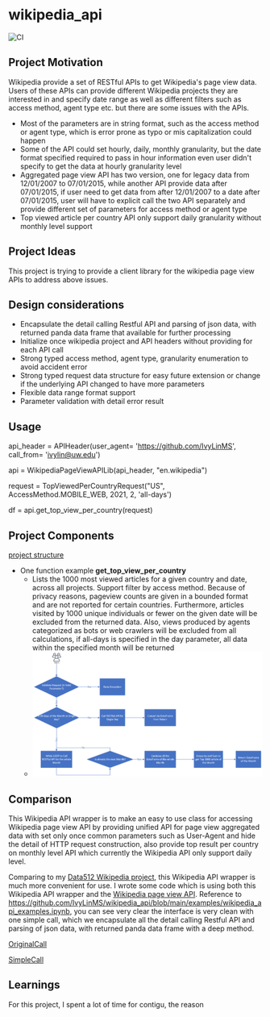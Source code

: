 # wikipedia_api
![CI](https://github.com/IvyLinMS/wikipedia_api/workflows/CI/badge.svg)

## Project Motivation

Wikipedia provide a set of RESTful APIs to get Wikipedia's page view data. Users of these APIs can provide different Wikipedia projects they are interested in and specify date range as well as different filters such as access method, agent type etc. but there are some issues with the APIs.
  + Most of the parameters are in string format, such as the access method or agent type, which is error prone as typo or mis capitalization could happen
  + Some of the API could set hourly, daily, monthly granularity, but the date format specified required to pass in hour information even user didn't specify to get the data at hourly granularity level
  + Aggregated page view API has two version, one for legacy data from 12/01/2007 to 07/01/2015, while another API provide data after 07/01/2015, if user need to get data from after 12/01/2007 to a date after 07/01/2015, user will have to explicit call the two API separately and provide different set of parameters for access method or agent type
  + Top viewed article per country API only support daily granularity without monthly level support
  
 
## Project Ideas

This project is trying to provide a client library for the wikipedia page view APIs to address above issues.

## Design considerations

  + Encapsulate the detail calling Restful API and parsing of json data, with returned panda data frame that available for further processing
  + Initialize once wikipedia project and API headers without providing for each API call
  + Strong typed access method, agent type, granularity enumeration to avoid accident error
  + Strong typed request data structure for easy future extension or change if the underlying API changed to have more parameters
  + Flexible data range format support
  + Parameter validation with detail error result
  
  
## Usage

api_header = APIHeader(user_agent= 'https://github.com/IvyLinMS', call_from= 'ivylin@uw.edu')

api = WikipediaPageViewAPILib(api_header, "en.wikipedia")

request = TopViewedPerCountryRequest("US", AccessMethod.MOBILE_WEB, 2021, 2, 'all-days')

df = api.get_top_view_per_country(request)


## Project Components

[project structure](./diagram/ProjectStruture.jpg)
+ One function example <b>get_top_view_per_country</b>
     +  Lists the 1000 most viewed articles for a given country and date, across all projects. 
        Support filter by access method. Because of privacy reasons, pageview counts are given 
        in a bounded format and are not reported for certain countries. Furthermore, articles 
        visited by 1000 unique individuals or fewer on the given date will be excluded from the 
        returned data. Also, views produced by agents categorized as bots or web crawlers will 
        be excluded from all calculations, if all-days is specified in the day parameter, all data
        within the specified month will be returned
     +  ![alt tag](./diagram/GetTopViewed.png)


## Comparison
This Wikipedia API wrapper is to make an easy to use class for accessing Wikipedia page view API by providing unified API for page view aggregated data with set only once common parameters such as User-Agent and hide the detail of HTTP request construction, also provide top result per country on monthly level API which currently the Wikipedia API only support daily level.

Comparing to my [Data512 Wikipedia project](https://github.com/IvyLinMS/data-512-a1/blob/main/hcds-a1-data-curation.ipynb), this Wikipedia API wrapper is much more convenient for use. I wrote some code which is using both this Wikipedia API wrapper and the [Wikipedia page view API](https://wikitech.wikimedia.org/wiki/Analytics/AQS/Pageviews). Reference to https://github.com/IvyLinMS/wikipedia_api/blob/main/examples/wikipedia_api_examples.ipynb, you can see very clear the interface is very clean with one simple call, which we encapsulate all the detail calling Restful API and parsing of json data, with returned panda data frame with a deep method.

[OriginalCall](./examples/OriginalCALL.png)

[SimpleCall](./examples/OriginalCALL.png)


## Learnings
For this project, I spent a lot of time for contigu, the reason      
